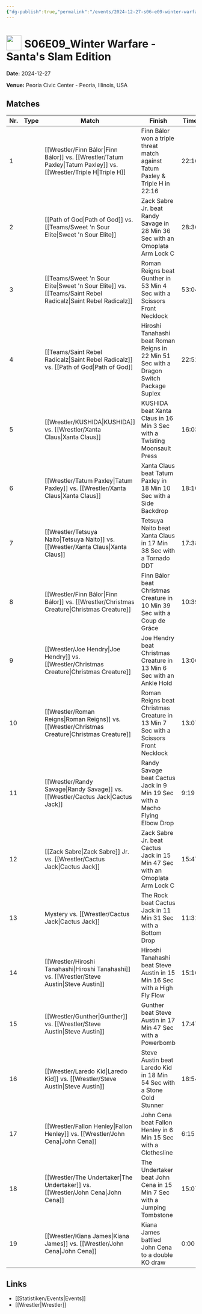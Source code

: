 ```yaml
---
{"dg-publish":true,"permalink":"/events/2024-12-27-s06-e09-winter-warfare-santa-s-slam-edition/","title":"S06E09_Winter Warfare - Santa's Slam Edition","noteIcon":""}
---
```



# <img src="https://github.com/CptSpaulding1980/choke-slam-wrestling/releases/download/images/ChokeSlam.png" width="40" style="vertical-align:bottom; margin-right:8px;">**S06E09_Winter Warfare - Santa's Slam Edition**

**Date:** 2024-12-27

**Venue:** Peoria Civic Center - Peoria, Illinois, USA

## Matches

| Nr. | Type | Match | Finish | Time | Rating | Score |
|-----|------|-------|--------|------|--------|-------|
| 1 |  | [[Wrestler/Finn Bálor\|Finn Bálor]] vs. [[Wrestler/Tatum Paxley\|Tatum Paxley]] vs. [[Wrestler/Triple H\|Triple H]] | Finn Bálor won a triple threat match against Tatum Paxley & Triple H in  22:16 | 22:16 | ★★★★3/4 | 97 |
| 2 |  | [[Path of God\|Path of God]] vs. [[Teams/Sweet 'n Sour Elite\|Sweet 'n Sour Elite]] | Zack Sabre Jr. beat Randy Savage in 28 Min 36 Sec with an Omoplata Arm Lock C | 28:36 | ★★★★1/2 | 93 |
| 3 |  | [[Teams/Sweet 'n Sour Elite\|Sweet 'n Sour Elite]] vs. [[Teams/Saint Rebel Radicalz\|Saint Rebel Radicalz]] | Roman Reigns beat Gunther in 53 Min 4 Sec with a Scissors Front Necklock | 53:04 | ★★★★3/4 | 99 |
| 4 |  | [[Teams/Saint Rebel Radicalz\|Saint Rebel Radicalz]] vs. [[Path of God\|Path of God]] | Hiroshi Tanahashi beat Roman Reigns in 22 Min 51 Sec with a Dragon Switch Package Suplex | 22:51 | ★★★3/4 | 83 |
| 5 |  | [[Wrestler/KUSHIDA\|KUSHIDA]] vs. [[Wrestler/Xanta Claus\|Xanta Claus]] | KUSHIDA beat Xanta Claus in 16 Min 3 Sec with a Twisting Moonsault Press | 16:03 | ★★★1/2 | 76 |
| 6 |  | [[Wrestler/Tatum Paxley\|Tatum Paxley]] vs. [[Wrestler/Xanta Claus\|Xanta Claus]] | Xanta Claus beat Tatum Paxley in 18 Min 10 Sec with a Side Backdrop | 18:10 | ★★★3/4 | 81 |
| 7 |  | [[Wrestler/Tetsuya Naito\|Tetsuya Naito]] vs. [[Wrestler/Xanta Claus\|Xanta Claus]] | Tetsuya Naito beat Xanta Claus in 17 Min 38 Sec with a Tornado DDT | 17:38 | ★★★1/2 | 77 |
| 8 |  | [[Wrestler/Finn Bálor\|Finn Bálor]] vs. [[Wrestler/Christmas Creature\|Christmas Creature]] | Finn Bálor beat Christmas Creature in 10 Min 39 Sec with a Coup de Gráce | 10:39 | ★★★1/4 | 72 |
| 9 |  | [[Wrestler/Joe Hendry\|Joe Hendry]] vs. [[Wrestler/Christmas Creature\|Christmas Creature]] | Joe Hendry beat Christmas Creature in 13 Min 6 Sec with an Ankle Hold | 13:06 | ★★★1/2 | 79 |
| 10 |  | [[Wrestler/Roman Reigns\|Roman Reigns]] vs. [[Wrestler/Christmas Creature\|Christmas Creature]] | Roman Reigns beat Christmas Creature in 13 Min 7 Sec with a Scissors Front Necklock | 13:07 | ★★★★1/2 | 92 |
| 11 |  | [[Wrestler/Randy Savage\|Randy Savage]] vs. [[Wrestler/Cactus Jack\|Cactus Jack]] | Randy Savage beat Cactus Jack in 9 Min 19 Sec with a Macho Flying Elbow Drop | 9:19 | ★★★1/4 | 74 |
| 12 |  | [[Zack Sabre\|Zack Sabre]] Jr. vs. [[Wrestler/Cactus Jack\|Cactus Jack]] | Zack Sabre Jr. beat Cactus Jack in 15 Min 47 Sec with an Omoplata Arm Lock C | 15:47 | ★★★1/2 | 77 |
| 13 |  | Mystery vs. [[Wrestler/Cactus Jack\|Cactus Jack]] | The Rock beat Cactus Jack in 11 Min 31 Sec with a Bottom Drop | 11:31 | ★★ | 60 |
| 14 |  | [[Wrestler/Hiroshi Tanahashi\|Hiroshi Tanahashi]] vs. [[Wrestler/Steve Austin\|Steve Austin]] | Hiroshi Tanahashi beat Steve Austin in 15 Min 16 Sec with a High Fly Flow | 15:16 | ★★★3/4 | 82 |
| 15 |  | [[Wrestler/Gunther\|Gunther]] vs. [[Wrestler/Steve Austin\|Steve Austin]] | Gunther beat Steve Austin in 17 Min 47 Sec with a Powerbomb | 17:47 | ★★★3/4 | 81 |
| 16 |  | [[Wrestler/Laredo Kid\|Laredo Kid]] vs. [[Wrestler/Steve Austin\|Steve Austin]] | Steve Austin beat Laredo Kid in 18 Min 54 Sec with a Stone Cold Stunner | 18:54 | ★★★★ | 87 |
| 17 |  | [[Wrestler/Fallon Henley\|Fallon Henley]] vs. [[Wrestler/John Cena\|John Cena]] | John Cena beat Fallon Henley in 6 Min 15 Sec with a Clothesline | 6:15 | ★ | 53 |
| 18 |  | [[Wrestler/The Undertaker\|The Undertaker]] vs. [[Wrestler/John Cena\|John Cena]] | The Undertaker beat John Cena in 15 Min 7 Sec with a Jumping Tombstone | 15:07 | ★★★1/2 | 78 |
| 19 |  | [[Wrestler/Kiana James\|Kiana James]] vs. [[Wrestler/John Cena\|John Cena]] | Kiana James battled John Cena to a  double KO draw | 0:00 | ★★★★3/4 | 99 |

## Links
- [[Statistiken/Events\|Events]]
- [[Wrestler\|Wrestler]]
